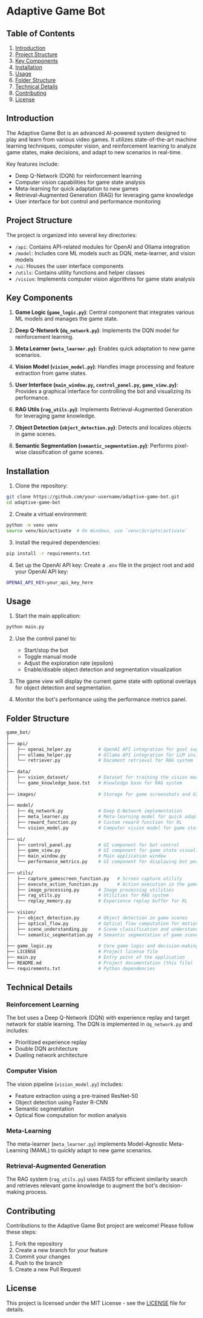 <!-- markdownlint-disable MD029 -->
<!-- markdownlint-disable MD032 -->

# Adaptive Game Bot

## Table of Contents

1. [Introduction](#introduction)
2. [Project Structure](#project-structure)
3. [Key Components](#key-components)
4. [Installation](#installation)
5. [Usage](#usage)
6. [Folder Structure](#folder-structure)
7. [Technical Details](#technical-details)
8. [Contributing](#contributing)
9. [License](#license)

## Introduction

The Adaptive Game Bot is an advanced AI-powered system designed to play and learn from various video games. It utilizes state-of-the-art machine learning techniques, computer vision, and reinforcement learning to analyze game states, make decisions, and adapt to new scenarios in real-time.

Key features include:

- Deep Q-Network (DQN) for reinforcement learning
- Computer vision capabilities for game state analysis
- Meta-learning for quick adaptation to new games
- Retrieval-Augmented Generation (RAG) for leveraging game knowledge
- User interface for bot control and performance monitoring

## Project Structure

The project is organized into several key directories:

- `/api`: Contains API-related modules for OpenAI and Ollama integration
- `/model`: Includes core ML models such as DQN, meta-learner, and vision models
- `/ui`: Houses the user interface components
- `/utils`: Contains utility functions and helper classes
- `/vision`: Implements computer vision algorithms for game state analysis

## Key Components

1. **Game Logic (`game_logic.py`)**: Central component that integrates various ML models and manages the game state.

2. **Deep Q-Network (`dq_network.py`)**: Implements the DQN model for reinforcement learning.

3. **Meta Learner (`meta_learner.py`)**: Enables quick adaptation to new game scenarios.

4. **Vision Model (`vision_model.py`)**: Handles image processing and feature extraction from game states.

5. **User Interface (`main_window.py`, `control_panel.py`, `game_view.py`)**: Provides a graphical interface for controlling the bot and visualizing its performance.

6. **RAG Utils (`rag_utils.py`)**: Implements Retrieval-Augmented Generation for leveraging game knowledge.

7. **Object Detection (`object_detection.py`)**: Detects and localizes objects in game scenes.

8. **Semantic Segmentation (`semantic_segmentation.py`)**: Performs pixel-wise classification of game scenes.

## Installation

1. Clone the repository:

```bash
git clone https://github.com/your-username/adaptive-game-bot.git
cd adaptive-game-bot
```

2. Create a virtual environment:

```bash
python -m venv venv
source venv/bin/activate  # On Windows, use `venv\Scripts\activate`
```

3. Install the required dependencies:

```bash
pip install -r requirements.txt
```

4. Set up the OpenAI API key:
   Create a `.env` file in the project root and add your OpenAI API key:

```bash
OPENAI_API_KEY=your_api_key_here
```

## Usage

1. Start the main application:

```bash
python main.py
```

2. Use the control panel to:

   - Start/stop the bot
   - Toggle manual mode
   - Adjust the exploration rate (epsilon)
   - Enable/disable object detection and segmentation visualization

3. The game view will display the current game state with optional overlays for object detection and segmentation.

4. Monitor the bot's performance using the performance metrics panel.

## Folder Structure

```bash
game_bot/
│
├── api/
│   ├── openai_helper.py          # OpenAI API integration for goal suggestions
│   ├── ollama_helper.py          # Ollama API integration for LLM insights
│   └── retriever.py              # Document retrieval for RAG system
│
├── data/
│   ├── vision_dataset/           # Dataset for training the vision model
│   └── game_knowledge_base.txt   # Knowledge base for RAG system
│
├── images/                       # Storage for game screenshots and UI assets
│
├── model/
│   ├── dq_network.py             # Deep Q-Network implementation
│   ├── meta_learner.py           # Meta-learning model for quick adaptation
│   ├── reward_function.py        # Custom reward function for RL
│   └── vision_model.py           # Computer vision model for game state analysis
│
├── ui/
│   ├── control_panel.py          # UI component for bot control
│   ├── game_view.py              # UI component for game state visualization
│   ├── main_window.py            # Main application window
│   └── performance_metrics.py    # UI component for displaying bot performance
│
├── utils/
│   ├── capture_gamescreen_function.py   # Screen capture utility
│   ├── execute_action_function.py       # Action execution in the game
│   ├── image_processing.py       # Image processing utilities
│   ├── rag_utils.py              # Utilities for RAG system
│   └── replay_memory.py          # Experience replay buffer for RL
│
├── vision/
│   ├── object_detection.py       # Object detection in game scenes
│   ├── optical_flow.py           # Optical flow computation for motion analysis
│   ├── scene_understanding.py    # Scene classification and understanding
│   └── semantic_segmentation.py  # Semantic segmentation of game scenes
│
├── game_logic.py                 # Core game logic and decision-making
├── LICENSE                       # Project license file
├── main.py                       # Entry point of the application
├── README.md                     # Project documentation (this file)
└── requirements.txt              # Python dependencies
```

## Technical Details

### Reinforcement Learning

The bot uses a Deep Q-Network (DQN) with experience replay and target network for stable learning. The DQN is implemented in `dq_network.py` and includes:

- Prioritized experience replay
- Double DQN architecture
- Dueling network architecture

### Computer Vision

The vision pipeline (`vision_model.py`) includes:

- Feature extraction using a pre-trained ResNet-50
- Object detection using Faster R-CNN
- Semantic segmentation
- Optical flow computation for motion analysis

### Meta-Learning

The meta-learner (`meta_learner.py`) implements Model-Agnostic Meta-Learning (MAML) to quickly adapt to new game scenarios.

### Retrieval-Augmented Generation

The RAG system (`rag_utils.py`) uses FAISS for efficient similarity search and retrieves relevant game knowledge to augment the bot's decision-making process.

## Contributing

Contributions to the Adaptive Game Bot project are welcome! Please follow these steps:

1. Fork the repository
2. Create a new branch for your feature
3. Commit your changes
4. Push to the branch
5. Create a new Pull Request

## License

This project is licensed under the MIT License - see the [LICENSE](LICENSE) file for details.
